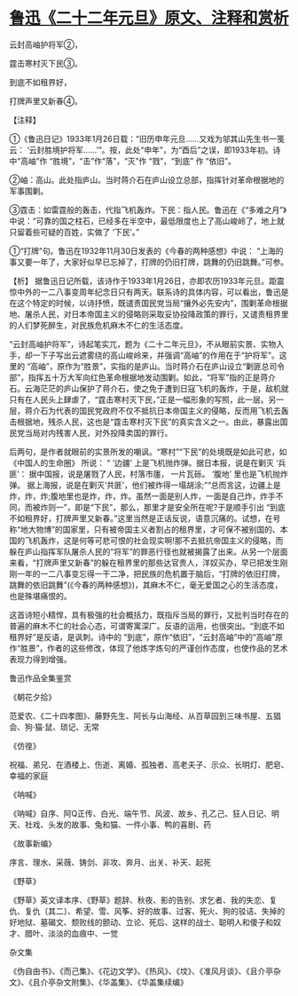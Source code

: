 # [鲁迅《二十二年元旦》原文、注释和赏析](https://www.vrrw.net/wx/9329.html)

云封高岫护将军②，

霆击寒村灭下民③。

到底不如租界好，

打牌声里又新春④。

【注释】

①《鲁迅日记》1933年1月26日载：“旧历申年元旦……又戏为邬其山先生书一笺云： ‘云封胜境护将军……’”。按，此处“申年”，为“酉后”之误，即1933年初。诗中“高岫”作 “胜境”，“击”作“落”，“灭”作 “戮”，“到底” 作 “依旧”。

②岫：高山。此处指庐山。当时蒋介石在庐山设立总部，指挥针对革命根据地的军事围剿。

③霆击：如雷霆般的轰击，代指飞机轰炸。下民：指人民。鲁迅在《“多难之月”》中说：“可靠的国之柱石，已经多在半空中，最低限度也上了高山峻岭了，地上就只留着些可疑的百姓，实做了 ‘下民’。”

①“打牌”句。鲁迅在1932年11月30日发表的《今春的两种感想》中说： “上海的事又要一年了，大家好似早已忘掉了，打牌的仍旧打牌，跳舞的仍旧跳舞。”可参。



【析】 据鲁迅日记所载，该诗作于1933年1月26日，亦即农历1933年元旦。距震惊中外的一二八事变周年纪念日只有两天。联系诗的具体内容，可以看出，鲁迅是在这个特定的时候，以诗抒愤，既谴责国民党当局“攘外必先安内”，围剿革命根据地、屠杀人民，对日本帝国主义的侵略则采取妥协投降政策的罪行，又谴责租界里的人们梦死醉生，对民族危机麻木不仁的生活态度。

“云封高岫护将军”，诗起笔实兀，题为《二十二年元旦》，不从眼前实景、实物入手，却一下子写出云遮雾绕的高山峻岭来，并强调“高岫”的作用在于“护将军”。这里的 “高岫”，原作为“胜景”，实指的是庐山。当时蒋介石在庐山设立“剿匪总司令部”，指挥五十万大军向红色革命根据地发动围剿。如此，“将军”指的正是蒋介石。云海茫茫的庐山保护了蒋介石，使之免于遭到日寇飞机的轰炸，于是，敌机就只有在人民头上肆虐了，“霆击寒村灭下民，”正是一幅形象的写照，此一层。另一层，蒋介石为代表的国民党政府不仅不抵抗日本帝国主义的侵略，反而用飞机去轰击根据地，残杀人民，这也是“霆击寒村灭下民”的真实含义之一。由此，暴露出国民党当局对内残害人民，对外投降卖国的罪行。

后两句，是作者就眼前的实景所发的嘲讽。“寒村”“下民”的处境既是如此可悲，如《中国人的生命圈》 所说： “ ‘边疆’ 上是飞机抛炸弹。据日本报，说是在剿灭 ‘兵匪’： 据中国报，说是屠戮了人民，村落市廛， 一片瓦砾。 ‘腹地’ 里也是飞机抛炸弹。 据上海报，说是在剿灭‘共匪’，他们被炸得一塌胡涂;”“总而言这，边疆上是炸，炸，炸;腹地里也是炸，炸，炸。虽然一面是别人炸，一面是自己炸，炸手不同，而被炸则一”，即是“下民”，那么，那里才是安全所在呢?于是顺手引出 “到底不如租界好，打牌声里又新春。”这里当然是正话反说，语意沉痛的。试想，在号称“地大物博”的国家里，只有被帝国主义者割占的租界里，才可保不被别国的、本国的飞机轰炸，这是何等可悲可恨的社会现实啊!那不去抵抗帝国主义的侵略，而躲在庐山指挥军队屠杀人民的“将军”的罪恶行径也就被揭露了出来。从另一个层面来看，“打牌声里又新春”的躲在租界里的那些达官贵人，洋奴买办，早已把发生刚刚一年的一二八事变忘得一干二净，把民族的危机置于脑后，“打牌的依旧打牌，跳舞的依旧跳舞”(《今春的两种感想》)，其麻木不仁，毫无爱国之心的生活态度，也是殊堪痛恨的。

这首诗短小精悍，具有极强的社会概括力，既指斥当局的罪行，又批判当时存在的普遍的麻木不仁的社会心态，可谓寄寓深广。反语的运用，也很突出。“到底不如租界好”是反语，是讽刺。诗中的 “到底”，原作“依旧”，“云封高岫”中的“高岫”原作“胜景”，作者的这些修改，体现了他炼字炼句的严谨创作态度，也使作品的艺术表现力得到增强。

鲁迅作品全集鉴赏

《朝花夕拾》

范爱农、《二十四孝图》、藤野先生、阿长与山海经、从百草园到三味书屋、五猖会、狗·猫·鼠、琐记、无常

《仿徨》

祝福、弟兄、在酒楼上、伤逝、离婚、孤独者、高老夫子、示众、长明灯、肥皂、幸福的家庭

《呐喊》

《呐喊》自序、阿Q正传、白光、端午节、风波、故乡、孔乙己、狂人日记、明天、社戏、头发的故事、兔和猫、一件小事、鸭的喜剧、药

《故事新编》

序言、理水、采薇、铸剑、非攻、奔月、出关、补天、起死

《野草》

《野草》英文译本序、《野草》题辞、秋夜、影的告别、求乞者、我的失恋、复仇、复仇〔其二〕、希望、雪、风筝、好的故事、过客、死火、狗的驳诘、失掉的好地狱、墓碣文、颓败线的颤动、立论、死后、这样的战士、聪明人和傻子和奴才、腊叶、淡淡的血痕中、一觉

杂文集

《伪自由书》、《而己集》、《花边文学》、《热风》、《坟》、《准风月谈》、《且介亭杂文》、《且介亭杂文附集》、《华盖集》、《华盖集续编》

